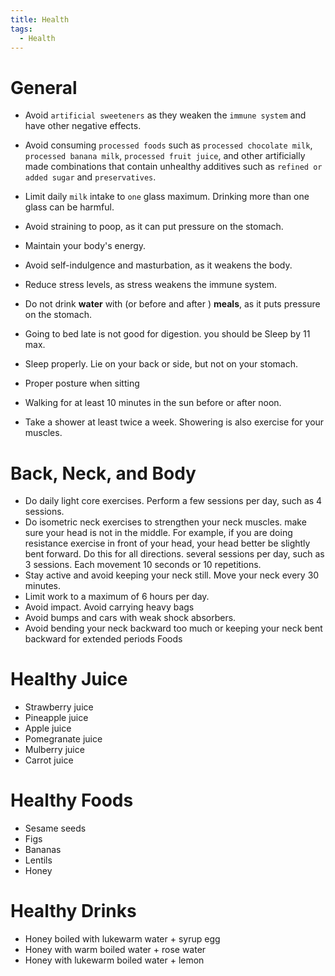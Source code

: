 ```yaml
---
title: Health
tags:
  - Health
---
```


# General

* Avoid `artificial sweeteners` as they weaken the `immune system` and have other negative effects.
* Avoid consuming `processed foods` such as `processed chocolate milk`, `processed banana milk`, `processed fruit juice`, and other artificially made combinations that contain unhealthy additives such as `refined or added sugar` and `preservatives`.
* Limit daily `milk` intake to `one` glass maximum. Drinking more than one glass can be harmful.

* Avoid straining to poop, as it can put pressure on the stomach.
* Maintain your body's energy.
* Avoid self-indulgence and masturbation, as it weakens the body.
* Reduce stress levels, as stress weakens the immune system.
* Do not drink **water** with (or before and after ) **meals**, as it puts pressure on the stomach.
* Going to bed late is not good for digestion. you should be Sleep by 11 max.
* Sleep properly. Lie on your back or side, but not on your stomach.
* Proper posture when sitting

* Walking for at least 10 minutes in the sun before or after noon.
* Take a shower at least twice a week. Showering is also exercise for your muscles.

# Back, Neck, and Body

* Do daily light core exercises. Perform a few sessions per day, such as 4 sessions.
* Do isometric neck exercises to strengthen your neck muscles. make sure your head is not in the middle. For example, if you are doing resistance exercise in front of your head, your head better be slightly bent forward. Do this for all directions. several sessions per day, such as 3 sessions. Each movement 10 seconds or 10 repetitions.
* Stay active and avoid keeping your neck still. Move your neck every 30 minutes.
* Limit work to a maximum of 6 hours per day.
* Avoid impact. Avoid carrying heavy bags
* Avoid bumps and cars with weak shock absorbers.
* Avoid bending your neck backward too much or keeping your neck bent backward for extended periods
Foods

# Healthy Juice

* Strawberry juice
* Pineapple juice
* Apple juice
* Pomegranate juice
* Mulberry juice
* Carrot juice

# Healthy Foods

* Sesame seeds
* Figs
* Bananas
* Lentils
* Honey

# Healthy Drinks

* Honey boiled with lukewarm water + syrup egg
* Honey with warm boiled water + rose water
* Honey with lukewarm boiled water + lemon
